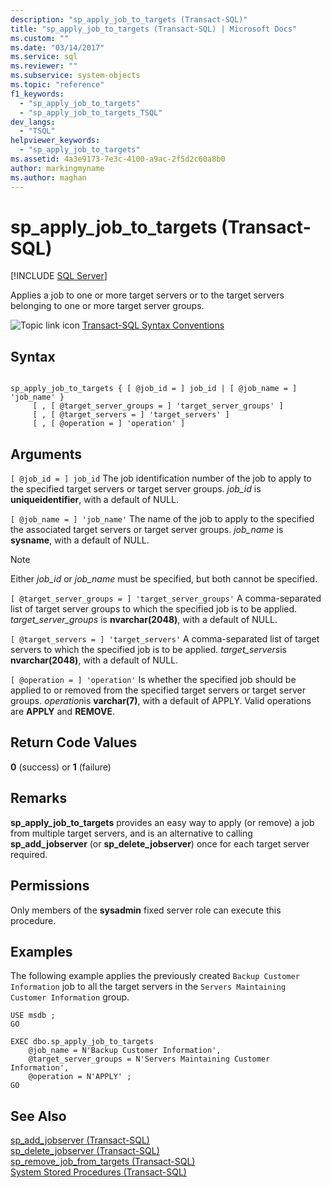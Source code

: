 ```yaml
---
description: "sp_apply_job_to_targets (Transact-SQL)"
title: "sp_apply_job_to_targets (Transact-SQL) | Microsoft Docs"
ms.custom: ""
ms.date: "03/14/2017"
ms.service: sql
ms.reviewer: ""
ms.subservice: system-objects
ms.topic: "reference"
f1_keywords: 
  - "sp_apply_job_to_targets"
  - "sp_apply_job_to_targets_TSQL"
dev_langs: 
  - "TSQL"
helpviewer_keywords: 
  - "sp_apply_job_to_targets"
ms.assetid: 4a3e9173-7e3c-4100-a9ac-2f5d2c60a8b0
author: markingmyname
ms.author: maghan
---
```

# sp_apply_job_to_targets (Transact-SQL)
[!INCLUDE [SQL Server](../../includes/applies-to-version/sqlserver.md)]

  Applies a job to one or more target servers or to the target servers belonging to one or more target server groups.  
  
 ![Topic link icon](../../database-engine/configure-windows/media/topic-link.gif "Topic link icon") [Transact-SQL Syntax Conventions](../../t-sql/language-elements/transact-sql-syntax-conventions-transact-sql.md)  
  
## Syntax  
  
```  
  
sp_apply_job_to_targets { [ @job_id = ] job_id | [ @job_name = ] 'job_name' }  
     [ , [ @target_server_groups = ] 'target_server_groups' ]   
     [ , [ @target_servers = ] 'target_servers' ]   
     [ , [ @operation = ] 'operation' ]   
```  
  
## Arguments  
`[ @job_id = ] job_id`
 The job identification number of the job to apply to the specified target servers or target server groups. *job_id* is **uniqueidentifier**, with a default of NULL.  
  
`[ @job_name = ] 'job_name'`
 The name of the job to apply to the specified the associated target servers or target server groups. *job_name* is **sysname**, with a default of NULL.  
  
> [!NOTE]  
>  Either *job_id* or *job_name* must be specified, but both cannot be specified.  
  
`[ @target_server_groups = ] 'target_server_groups'`
 A comma-separated list of target server groups to which the specified job is to be applied. *target_server_groups* is **nvarchar(2048)**, with a default of NULL.  
  
`[ @target_servers = ] 'target_servers'`
 A comma-separated list of target servers to which the specified job is to be applied. *target_servers*is **nvarchar(2048)**, with a default of NULL.  
  
`[ @operation = ] 'operation'`
 Is whether the specified job should be applied to or removed from the specified target servers or target server groups. *operation*is **varchar(7)**, with a default of APPLY. Valid operations are **APPLY** and **REMOVE**.  
  
## Return Code Values  
 **0** (success) or **1** (failure)  
  
## Remarks  
 **sp_apply_job_to_targets** provides an easy way to apply (or remove) a job from multiple target servers, and is an alternative to calling **sp_add_jobserver** (or **sp_delete_jobserver**) once for each target server required.  
  
## Permissions  
 Only members of the **sysadmin** fixed server role can execute this procedure.  
  
## Examples  
 The following example applies the previously created `Backup Customer Information` job to all the target servers in the `Servers Maintaining Customer Information` group.  
  
```  
USE msdb ;  
GO  
  
EXEC dbo.sp_apply_job_to_targets  
    @job_name = N'Backup Customer Information',  
    @target_server_groups = N'Servers Maintaining Customer Information',   
    @operation = N'APPLY' ;  
GO  
```  
  
## See Also  
 [sp_add_jobserver &#40;Transact-SQL&#41;](../../relational-databases/system-stored-procedures/sp-add-jobserver-transact-sql.md)   
 [sp_delete_jobserver &#40;Transact-SQL&#41;](../../relational-databases/system-stored-procedures/sp-delete-jobserver-transact-sql.md)   
 [sp_remove_job_from_targets &#40;Transact-SQL&#41;](../../relational-databases/system-stored-procedures/sp-remove-job-from-targets-transact-sql.md)   
 [System Stored Procedures &#40;Transact-SQL&#41;](../../relational-databases/system-stored-procedures/system-stored-procedures-transact-sql.md)  
  
  
